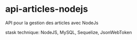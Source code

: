 # api-articles-nodejs
API pour la gestion des articles avec NodeJs

stask technique: NodeJS, MySQL, Sequelize, JsonWebToken
